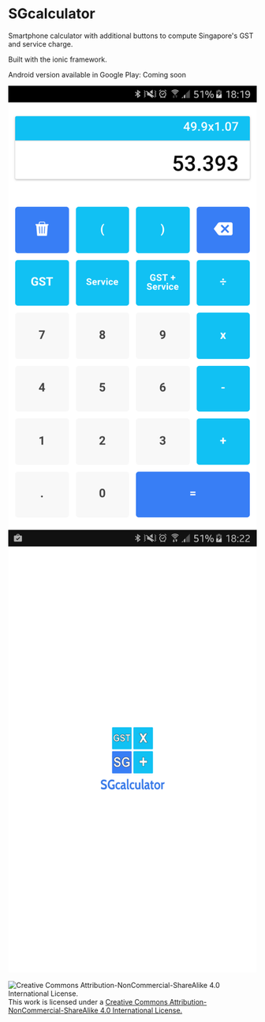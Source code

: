 # SGcalculator
Smartphone calculator with additional buttons to compute Singapore's GST and service charge.

Built with the ionic framework.

Android version available in Google Play:
Coming soon

![Screenshot 1](/resources/screenshot-1.png)
![Screenshot 2](/resources/screenshot-2.png)

![Creative Commons Attribution-NonCommercial-ShareAlike 4.0 International License.](https://licensebuttons.net/l/by-nc-sa/4.0/88x31.png)
This work is licensed under a [Creative Commons Attribution-NonCommercial-ShareAlike 4.0 International License.](http://creativecommons.org/licenses/by-nc-sa/4.0/)
